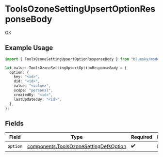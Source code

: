 # ToolsOzoneSettingUpsertOptionResponseBody

OK

## Example Usage

```typescript
import { ToolsOzoneSettingUpsertOptionResponseBody } from "bluesky/models/operations";

let value: ToolsOzoneSettingUpsertOptionResponseBody = {
  option: {
    key: "<id>",
    did: "<id>",
    value: "<value>",
    scope: "personal",
    createdBy: "<id>",
    lastUpdatedBy: "<id>",
  },
};
```

## Fields

| Field                                                                                            | Type                                                                                             | Required                                                                                         | Description                                                                                      |
| ------------------------------------------------------------------------------------------------ | ------------------------------------------------------------------------------------------------ | ------------------------------------------------------------------------------------------------ | ------------------------------------------------------------------------------------------------ |
| `option`                                                                                         | [components.ToolsOzoneSettingDefsOption](../../models/components/toolsozonesettingdefsoption.md) | :heavy_check_mark:                                                                               | N/A                                                                                              |
